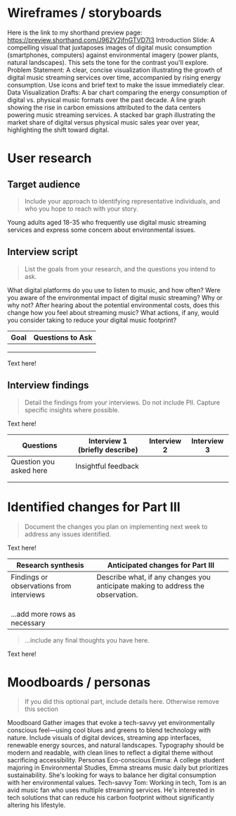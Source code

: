 
# Wireframes / storyboards

Here is the link to my shorthand preview page: https://preview.shorthand.com/J962V2jfnGTVD7I3
Introduction Slide: A compelling visual that juxtaposes images of digital music consumption (smartphones, computers) against environmental imagery (power plants, natural landscapes). This sets the tone for the contrast you'll explore.
Problem Statement: A clear, concise visualization illustrating the growth of digital music streaming services over time, accompanied by rising energy consumption. Use icons and brief text to make the issue immediately clear.
Data Visualization Drafts:
A bar chart comparing the energy consumption of digital vs. physical music formats over the past decade.
A line graph showing the rise in carbon emissions attributed to the data centers powering music streaming services.
A stacked bar graph illustrating the market share of digital versus physical music sales year over year, highlighting the shift toward digital.

# User research 

## Target audience
> Include your approach to identifying representative individuals, and who you hope to reach with your story. 

Young adults aged 18-35 who frequently use digital music streaming services and express some concern about environmental issues. 

## Interview script
> List the goals from your research, and the questions you intend to ask. 

What digital platforms do you use to listen to music, and how often?
Were you aware of the environmental impact of digital music streaming? Why or why not?
After hearing about the potential environmental costs, does this change how you feel about streaming music?
What actions, if any, would you consider taking to reduce your digital music footprint?


| Goal | Questions to Ask |
|------|------------------|
|      |                  |
|      |                  |
|      |                  |


Text here!

## Interview findings
> Detail the findings from your interviews.  Do not include PII.  Capture specific insights where possible.

Text here!

| Questions               | Interview 1 (briefly describe) | Interview 2 | Interview 3 |
|-------------------------|--------------------------------|-------------|-------------|
| Question you asked here | Insightful feedback            |             |             |
|                         |                                |             |             |
|                         |                                |             |             |


# Identified changes for Part III
> Document the changes you plan on implementing next week to address any issues identified.  

Text here!

| Research synthesis                       | Anticipated changes for Part III                                                |
|------------------------------------------|---------------------------------------------------------------------------------|
| Findings or observations from interviews | Describe what, if any changes you anticipate making to address the observation. |
|                                          |                                                                                 |
|                                          |                                                                                 |
|                                          |                                                                                 |
| ...add more rows as necessary            |                                                                                 |

> ...include any final thoughts you have here. 

Text here!

# Moodboards / personas
> If you did this optional part, include details here.  Otherwise remove this section

Moodboard
Gather images that evoke a tech-savvy yet environmentally conscious feel—using cool blues and greens to blend technology with nature. Include visuals of digital devices, streaming app interfaces, renewable energy sources, and natural landscapes.
Typography should be modern and readable, with clean lines to reflect a digital theme without sacrificing accessibility.
Personas
Eco-conscious Emma: A college student majoring in Environmental Studies, Emma streams music daily but prioritizes sustainability. She's looking for ways to balance her digital consumption with her environmental values.
Tech-savvy Tom: Working in tech, Tom is an avid music fan who uses multiple streaming services. He's interested in tech solutions that can reduce his carbon footprint without significantly altering his lifestyle.

